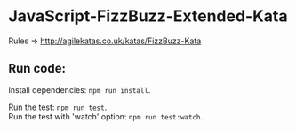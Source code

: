 JavaScript-FizzBuzz-Extended-Kata
========================

Rules => http://agilekatas.co.uk/katas/FizzBuzz-Kata


## Run code:
Install dependencies: `npm run install`.  

Run the test: `npm run test`.  
Run the test with 'watch' option: `npm run test:watch`.  
